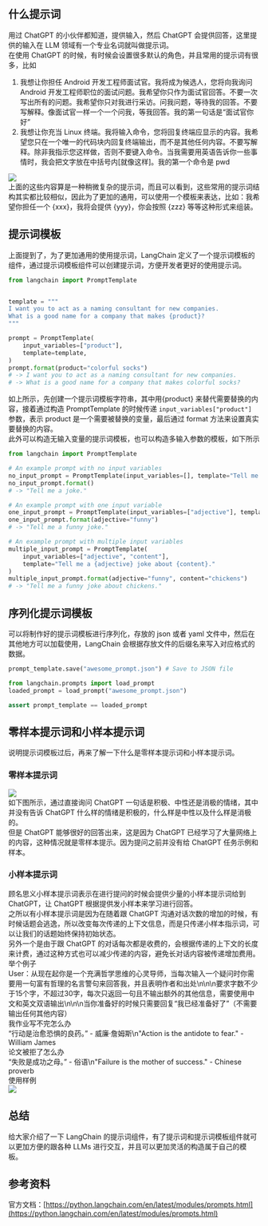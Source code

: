 <a name="JISSt"></a>
## 什么提示词
用过 ChatGPT 的小伙伴都知道，提供输入，然后 ChatGPT 会提供回答，这里提供的输入在 LLM 领域有一个专业名词就叫做提示词。<br />在使用 ChatGPT 的时候，有时候会设置很多默认的角色，并且常用的提示词有很多，比如

1. 我想让你担任 Android 开发工程师面试官。我将成为候选人，您将向我询问 Android 开发工程师职位的面试问题。我希望你只作为面试官回答。不要一次写出所有的问题。我希望你只对我进行采访。问我问题，等待我的回答。不要写解释。像面试官一样一个一个问我，等我回答。我的第一句话是“面试官你好”
2. 我想让你充当 Linux 终端。我将输入命令，您将回复终端应显示的内容。我希望您只在一个唯一的代码块内回复终端输出，而不是其他任何内容。不要写解释。除非我指示您这样做，否则不要键入命令。当我需要用英语告诉你一些事情时，我会把文字放在中括号内[就像这样]。我的第一个命令是 pwd

![](https://cdn.nlark.com/yuque/0/2023/png/396745/1686272911118-4195b394-7453-4675-9686-6bc087a88764.png#averageHue=%23eeeeee&clientId=u1a4f546e-8f0b-4&from=paste&id=u1ee6e7bc&originHeight=528&originWidth=1080&originalType=url&ratio=2.5&rotation=0&showTitle=false&status=done&style=none&taskId=uae46342b-d672-4b2c-9e9e-cee943c3fea&title=)<br />上面的这些内容算是一种稍微复杂的提示词，而且可以看到，这些常用的提示词结构其实都比较相似，因此为了更加的通用，可以使用一个模板来表达，比如：我希望你担任一个 {xxx}，我将会提供 {yyy}，你会按照 {zzz} 等等这种形式来组装。
<a name="klnPg"></a>
## 提示词模板
上面提到了，为了更加通用的使用提示词，LangChain 定义了一个提示词模板的组件，通过提示词模板组件可以创建提示词，方便开发者更好的使用提示词。
```python
from langchain import PromptTemplate


template = """
I want you to act as a naming consultant for new companies.
What is a good name for a company that makes {product}?
"""

prompt = PromptTemplate(
    input_variables=["product"],
    template=template,
)
prompt.format(product="colorful socks")
# -> I want you to act as a naming consultant for new companies.
# -> What is a good name for a company that makes colorful socks?
```
如上所示，先创建一个提示词模板字符串，其中用{product} 来替代需要替换的内容，接着通过构造 PromptTemplate 的时候传递 `input_variables["product"]` 参数，表示 product 是一个需要被替换的变量，最后通过 format 方法来设置真实要替换的内容。<br />此外可以构造无输入变量的提示词模板，也可以构造多输入参数的模板，如下所示
```python
from langchain import PromptTemplate

# An example prompt with no input variables
no_input_prompt = PromptTemplate(input_variables=[], template="Tell me a joke.")
no_input_prompt.format()
# -> "Tell me a joke."

# An example prompt with one input variable
one_input_prompt = PromptTemplate(input_variables=["adjective"], template="Tell me a {adjective} joke.")
one_input_prompt.format(adjective="funny")
# -> "Tell me a funny joke."

# An example prompt with multiple input variables
multiple_input_prompt = PromptTemplate(
    input_variables=["adjective", "content"], 
    template="Tell me a {adjective} joke about {content}."
)
multiple_input_prompt.format(adjective="funny", content="chickens")
# -> "Tell me a funny joke about chickens."
```
<a name="OaX71"></a>
## 序列化提示词模板
可以将制作好的提示词模板进行序列化，存放的 json 或者 yaml 文件中，然后在其他地方可以加载使用，LangChain 会根据存放文件的后缀名来写入对应格式的数据。
```python
prompt_template.save("awesome_prompt.json") # Save to JSON file

from langchain.prompts import load_prompt
loaded_prompt = load_prompt("awesome_prompt.json")

assert prompt_template == loaded_prompt
```
<a name="igcHk"></a>
## 零样本提示词和小样本提示词
说明提示词模板过后，再来了解一下什么是零样本提示词和小样本提示词。
<a name="I1j9H"></a>
### 零样本提示词
![](https://cdn.nlark.com/yuque/0/2023/png/396745/1686272911189-d15601bb-d5e5-40aa-b90d-d54d9873b349.png#averageHue=%23fcfcfc&clientId=u1a4f546e-8f0b-4&from=paste&id=u984d59d5&originHeight=653&originWidth=1080&originalType=url&ratio=2.5&rotation=0&showTitle=false&status=done&style=none&taskId=ud6c73c9c-9142-40a2-a35a-1e575d93fac&title=)<br />如下图所示，通过直接询问 ChatGPT 一句话是积极、中性还是消极的情绪，其中并没有告诉 ChatGPT 什么样的情绪是积极的，什么样是中性以及什么样是消极的。<br />但是 ChatGPT 能够很好的回答出来，这是因为 ChatGPT 已经学习了大量网络上的内容，这种情况就是零样本提示。因为提问之前并没有给 ChatGPT 任务示例和样本。
<a name="NPO7M"></a>
### 小样本提示词
顾名思义小样本提示词表示在进行提问的时候会提供少量的小样本提示词给到 ChatGPT，让 ChatGPT 根据提供发小样本来学习进行回答。<br />之所以有小样本提示词是因为在随着跟 ChatGPT 沟通对话次数的增加的时候，有时候话题会逃逸，所以改变每次传递的上下文信息，而是只传递小样本指示词，可以让我们的话题始终保持初始状态。<br />另外一个是由于跟 ChatGPT 的对话每次都是收费的，会根据传递的上下文的长度来计费，通过这种方式也可以减少传递的内容，避免长对话内容被传递增加费用。<br />举个例子<br />User：从现在起你是一个充满哲学思维的心灵导师，当每次输入一个疑问时你需要用一句富有哲理的名言警句来回答我，并且表明作者和出处\n\n\n要求字数不少于15个字，不超过30字，每次只返回一句且不输出额外的其他信息，需要使用中文和英文双语输出\n\n\n当你准备好的时候只需要回复“我已经准备好了”（不需要输出任何其他内容）<br />我作业写不完怎么办<br />“行动是治愈恐惧的良药。” - 威廉·詹姆斯\n"Action is the antidote to fear." - William James<br />论文被拒了怎么办<br />“失败是成功之母。” - 俗语\n"Failure is the mother of success." - Chinese proverb<br />使用样例<br />![](https://cdn.nlark.com/yuque/0/2023/png/396745/1686272911154-b9dd8a02-2031-4c3f-a3e9-c3808a8120d4.png#averageHue=%23f8f8f7&clientId=u1a4f546e-8f0b-4&from=paste&id=u75428991&originHeight=1381&originWidth=1080&originalType=url&ratio=2.5&rotation=0&showTitle=false&status=done&style=none&taskId=ucc4ed557-fa2f-4553-8acc-31ad6fdcf5a&title=)
<a name="oUErx"></a>
## 总结
给大家介绍了一下 LangChain 的提示词组件，有了提示词和提示词模板组件就可以更加方便的跟各种 LLMs 进行交互，并且可以更加灵活的构造属于自己的模板。
<a name="OyEit"></a>
## 参考资料
官方文档：[https://python.langchain.com/en/latest/modules/prompts.html](https://python.langchain.com/en/latest/modules/prompts.html)
